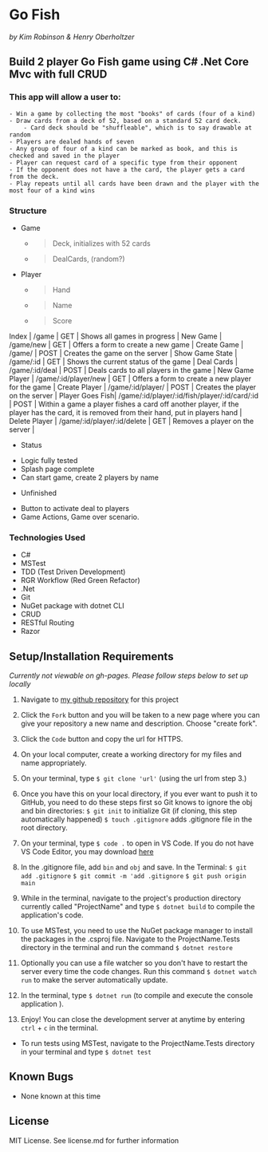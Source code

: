 # Go Fish
_by Kim Robinson & Henry Oberholtzer_

## Build 2 player Go Fish game using C# .Net Core Mvc with full CRUD

###  This app will allow a user to:
    - Win a game by collecting the most "books" of cards (four of a kind)
    - Draw cards from a deck of 52, based on a standard 52 card deck.
        - Card deck should be "shuffleable", which is to say drawable at random
    - Players are dealed hands of seven
    - Any group of four of a kind can be marked as book, and this is checked and saved in the player
    - Player can request card of a specific type from their opponent
    - If the opponent does not have a the card, the player gets a card from the deck.
    - Play repeats until all cards have been drawn and the player with the most four of a kind wins

### Structure
- Game
    - > Deck, initializes with 52 cards
    - > DealCards, (random?)
- Player
    - > Hand
    - > Name
    - > Score

Index           | /game                                                  | GET   | Shows all games in progress                       |
New Game        | /game/new                                              | GET   | Offers a form to create a new game                |
Create Game     | /game/                                                 | POST  | Creates the game on the server                    |
Show Game State | /game/:id                                              | GET   | Shows the current status of the game              |
Deal Cards      | /game/:id/deal                                         | POST  | Deals cards to all players in the game            |
New Game Player | /game/:id/player/new                                   | GET   | Offers a form to create a new player for the game |
Create Player   | /game/:id/player/                                      | POST  | Creates the player on the server                  |
Player Goes Fish| /game/:id/player/:id/fish/player/:id/card/:id          | POST  | Within a game a player fishes a card off another player, if the player has the card, it is removed from their hand, put in players hand                |
Delete Player   | /game/:id/player/:id/delete                            | GET   | Removes a player on the server                    |

* Status
- Logic fully tested
- Splash page complete
- Can start game, create 2 players by name
* Unfinished
- Button to activate deal to players
- Game Actions, Game over scenario.

### Technologies Used

* C#
* MSTest
* TDD (Test Driven Development)
* RGR Workflow (Red Green Refactor)
* .Net
* Git
* NuGet package with dotnet CLI
* CRUD
* RESTful Routing
* Razor

## Setup/Installation Requirements

_Currently not viewable on gh-pages. Please follow steps below to set up locally_

1. Navigate to [my github repository](https://github.com/kimmykokonut/XXX) for this project 

2. Click the `Fork` button and  you will be taken to a new page where you can give your repository a new name and description. Choose "create fork".

3. Click the `Code` button and copy the url for HTTPS.

4. On your local computer, create a working directory for my files and name appropriately.

5. On your terminal, type `$ git clone 'url'` (using the url from step 3.)

6. Once you have this on your local directory, if you ever want to push it to GitHub, you need to do these steps first so Git knows to ignore the obj and bin directories:
`$ git init` to initialize Git (if cloning, this step automatically happened)
`$ touch .gitignore` adds .gitignore file in the root directory. 

7. On your terminal, type `$ code .` to open in VS Code.  If you do not have VS Code Editor, you may download [here](https://code.visualstudio.com/)

8. In the .gitignore file, add `bin` and `obj` and save.
In the Terminal:
`$ git add .gitignore`
`$ git commit -m 'add .gitignore`
`$ git push origin main`

9. While in the terminal, navigate to the project's production directory currently called "ProjectName" and type `$ dotnet build` to compile the application's code.

10.  To use MSTest, you need to use the NuGet package manager to install the packages in the .csproj file.  Navigate to the ProjectName.Tests directory in the terminal and run the command `$ dotnet restore`

11.  Optionally you can use a file watcher so you don't have to restart the server every time the code changes. Run this command `$ dotnet watch run` to make the server automatically update.

12. In the terminal, type `$ dotnet run` (to compile and execute the console application ).

13. Enjoy!  You can close the development server at anytime by entering `ctrl` + `c` in the terminal.

* To run tests using MSTest, navigate to the ProjectName.Tests directory in your terminal and type `$ dotnet test`

## Known Bugs
* None known at this time

## License
MIT License. See license.md for further information